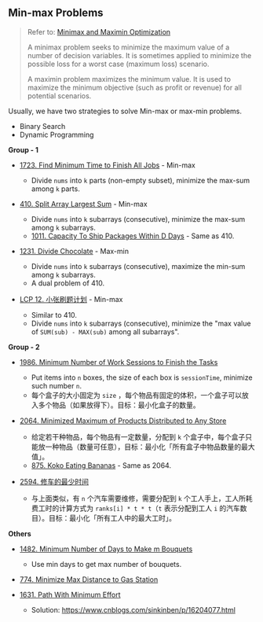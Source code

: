 ## Min-max Problems

> Refer to: [Minimax and Maximin Optimization](http://apmonitor.com/me575/index.php/Main/MiniMax)
>
> A minimax problem seeks to minimize the maximum value of a number of decision variables. It is sometimes applied to minimize the possible loss for a worst case (maximum loss) scenario.
>
> A maximin problem maximizes the minimum value. It is used to maximize the minimum objective (such as profit or revenue) for all potential scenarios.

Usually, we have two strategies to solve Min-max or max-min problems.

- Binary Search
- Dynamic Programming



**Group - 1**

- [1723. Find Minimum Time to Finish All Jobs](https://leetcode-cn.com/problems/find-minimum-time-to-finish-all-jobs/) - Min-max
  - Divide `nums` into `k` parts (non-empty subset), minimize the max-sum among `k` parts.
- [410. Split Array Largest Sum](https://leetcode-cn.com/problems/split-array-largest-sum/) - Min-max
  - Divide `nums` into `k` subarrays (consecutive), minimize the max-sum among `k` subarrays.
  - [1011. Capacity To Ship Packages Within D Days](https://leetcode-cn.com/problems/capacity-to-ship-packages-within-d-days/) - Same as 410.
- [1231. Divide Chocolate](https://leetcode-cn.com/problems/divide-chocolate/) - Max-min
  - Divide `nums` into `k` subarrays (consecutive), maximize the min-sum among `k` subarrays.
  - A dual problem of 410.

- [LCP 12. 小张刷题计划](https://leetcode-cn.com/problems/xiao-zhang-shua-ti-ji-hua/) - Min-max
  - Similar to 410.
  - Divide `nums` into `k` subarrays (consecutive), minimize the "max value of `SUM(sub) - MAX(sub)` among all subarrays".


**Group - 2**

- [1986. Minimum Number of Work Sessions to Finish the Tasks](https://leetcode-cn.com/problems/minimum-number-of-work-sessions-to-finish-the-tasks/)

  - Put items into `n` boxes, the size of each box is `sessionTime`, minimize such number `n`.
  - 每个盒子的大小固定为 `size` ，每个物品有固定的体积，一个盒子可以放入多个物品（如果放得下）。目标：最小化盒子的数量。

- [2064. Minimized Maximum of Products Distributed to Any Store](https://leetcode-cn.com/problems/minimized-maximum-of-products-distributed-to-any-store/)

  - 给定若干种物品，每个物品有一定数量，分配到 `k` 个盒子中，每个盒子只能放一种物品（数量可任意），目标：最小化「所有盒子中物品数量的最大值」。
  - [875. Koko Eating Bananas](https://leetcode-cn.com/problems/koko-eating-bananas/) - Same as 2064.

- [2594. 修车的最少时间](https://leetcode.cn/problems/minimum-time-to-repair-cars/)
  
  - 与上面类似，有 `n` 个汽车需要维修，需要分配到 `k` 个工人手上，工人所耗费工时的计算方式为 `ranks[i] * t * t`（`t` 表示分配到工人 `i` 的汽车数目）。目标：最小化「所有工人中的最大工时」。


**Others**


- [1482. Minimum Number of Days to Make m Bouquets](https://leetcode-cn.com/problems/minimum-number-of-days-to-make-m-bouquets/)

  - Use min days to get max number of bouquets.
- [774. Minimize Max Distance to Gas Station](https://leetcode-cn.com/problems/minimize-max-distance-to-gas-station/)
- [1631. Path With Minimum Effort](https://leetcode.com/problems/path-with-minimum-effort/)

  - Solution: https://www.cnblogs.com/sinkinben/p/16204077.html
